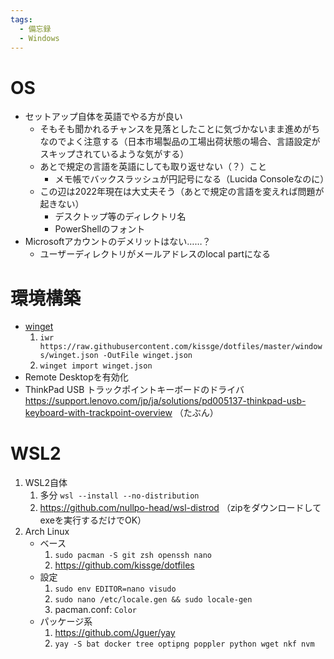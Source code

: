 ```yaml
---
tags:
  - 備忘録
  - Windows
---
```


# OS

- セットアップ自体を英語でやる方が良い
  - そもそも聞かれるチャンスを見落としたことに気づかないまま進めがちなのでよく注意する（日本市場製品の工場出荷状態の場合、言語設定がスキップされているような気がする）
  - あとで規定の言語を英語にしても取り返せない（？）こと
    - メモ帳でバックスラッシュが円記号になる（Lucida Consoleなのに）
  - この辺は2022年現在は大丈夫そう（あとで規定の言語を変えれば問題が起きない）
    - デスクトップ等のディレクトリ名
    - PowerShellのフォント
- Microsoftアカウントのデメリットはない……？
  - ユーザーディレクトリがメールアドレスのlocal partになる

# 環境構築

- [winget](https://github.com/kissge/dotfiles/blob/master/windows/winget.json)
   1. `iwr https://raw.githubusercontent.com/kissge/dotfiles/master/windows/winget.json -OutFile winget.json`
   2. `winget import winget.json`
- Remote Desktopを有効化
- ThinkPad USB トラックポイントキーボードのドライバ https://support.lenovo.com/jp/ja/solutions/pd005137-thinkpad-usb-keyboard-with-trackpoint-overview （たぶん）

# WSL2

1. WSL2自体
   1. 多分 `wsl --install --no-distribution`
   2. https://github.com/nullpo-head/wsl-distrod （zipをダウンロードしてexeを実行するだけでOK）
2. Arch Linux
   - ベース
     1. `sudo pacman -S git zsh openssh nano`
     2. https://github.com/kissge/dotfiles
   - 設定
     1. `sudo env EDITOR=nano visudo`
     2. `sudo nano /etc/locale.gen && sudo locale-gen`
     3. pacman.conf: `Color`
   - パッケージ系
     1. https://github.com/Jguer/yay
     2. `yay -S bat docker tree optipng poppler python wget nkf nvm`
